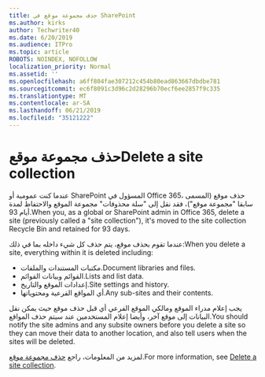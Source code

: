 ```yaml
---
title: حذف مجموعة موقع في SharePoint
ms.author: kirks
author: Techwriter40
ms.date: 6/20/2019
ms.audience: ITPro
ms.topic: article
ROBOTS: NOINDEX, NOFOLLOW
localization_priority: Normal
ms.assetid: ''
ms.openlocfilehash: a6ff804fae307212c454b80ead863667dbdbe781
ms.sourcegitcommit: ec6f8091c3d96c2d28296b70ecf6ee2857f9c335
ms.translationtype: MT
ms.contentlocale: ar-SA
ms.lasthandoff: 06/21/2019
ms.locfileid: "35121222"
---
```

# <a name="delete-a-site-collection"></a><span data-ttu-id="98193-102">حذف مجموعة موقع</span><span class="sxs-lookup"><span data-stu-id="98193-102">Delete a site collection</span></span>

<span data-ttu-id="98193-103">عندما كنت عمومية أو SharePoint المسؤول في Office 365، حذف موقع (المسمى سابقا "مجموعة موقع")، فقد نقل إلى "سلة محذوفات" مجموعة الموقع والاحتفاظ لمدة أيام 93.</span><span class="sxs-lookup"><span data-stu-id="98193-103">When you, as a global or SharePoint admin in Office 365, delete a site (previously called a "site collection"), it's moved to the site collection Recycle Bin and retained for 93 days.</span></span> 

<span data-ttu-id="98193-104">عندما تقوم بحذف موقع، يتم حذف كل شيء داخله بما في ذلك:</span><span class="sxs-lookup"><span data-stu-id="98193-104">When you delete a site, everything within it is deleted including:</span></span>

- <span data-ttu-id="98193-105">مكتبات المستندات والملفات.</span><span class="sxs-lookup"><span data-stu-id="98193-105">Document libraries and files.</span></span>
- <span data-ttu-id="98193-106">القوائم وبيانات القوائم.</span><span class="sxs-lookup"><span data-stu-id="98193-106">Lists and list data.</span></span>
- <span data-ttu-id="98193-107">إعدادات الموقع والتاريخ.</span><span class="sxs-lookup"><span data-stu-id="98193-107">Site settings and history.</span></span>
- <span data-ttu-id="98193-108">أي المواقع الفرعية ومحتوياتها.</span><span class="sxs-lookup"><span data-stu-id="98193-108">Any sub-sites and their contents.</span></span>

<span data-ttu-id="98193-109">يجب إعلام مدراء الموقع ومالكي الموقع الفرعي أي قبل حذف موقع حيث يمكن نقل البيانات إلى موقع آخر، وأيضا إعلام المستخدمين عند سيتم حذف المواقع.</span><span class="sxs-lookup"><span data-stu-id="98193-109">You should notify the site admins and any subsite owners before you delete a site so they can move their data to another location, and also tell users when the sites will be deleted.</span></span> 

<span data-ttu-id="98193-110">لمزيد من المعلومات، راجع [حذف مجموعة موقع](https://docs.microsoft.com/en-us/sharepoint/delete-site-collection).</span><span class="sxs-lookup"><span data-stu-id="98193-110">For more information, see [Delete a site collection](https://docs.microsoft.com/en-us/sharepoint/delete-site-collection).</span></span> 